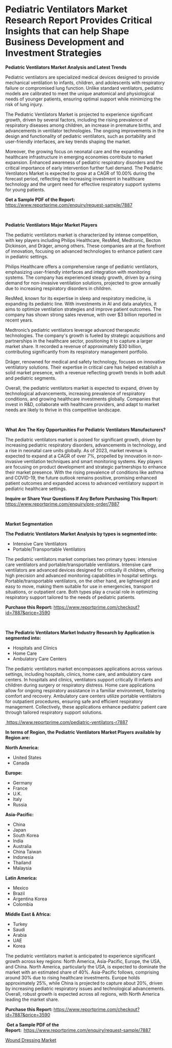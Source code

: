 <p><h1>Pediatric Ventilators Market Research Report Provides Critical Insights that can help Shape Business Development and Investment Strategies</h1></p><p><strong>Pediatric Ventilators Market Analysis and Latest Trends</strong></p>
<p><p>Pediatric ventilators are specialized medical devices designed to provide mechanical ventilation to infants, children, and adolescents with respiratory failure or compromised lung function. Unlike standard ventilators, pediatric models are calibrated to meet the unique anatomical and physiological needs of younger patients, ensuring optimal support while minimizing the risk of lung injury.</p><p>The Pediatric Ventilators Market is projected to experience significant growth, driven by several factors, including the rising prevalence of respiratory diseases among children, an increase in premature births, and advancements in ventilator technologies. The ongoing improvements in the design and functionality of pediatric ventilators, such as portability and user-friendly interfaces, are key trends shaping the market. </p><p>Moreover, the growing focus on neonatal care and the expanding healthcare infrastructure in emerging economies contribute to market expansion. Enhanced awareness of pediatric respiratory disorders and the critical importance of early intervention further fuel demand. The Pediatric Ventilators Market is expected to grow at a CAGR of 10.00% during the forecast period, reflecting the increasing investment in healthcare technology and the urgent need for effective respiratory support systems for young patients.</p></p>
<p><strong>Get a Sample PDF of the Report:&nbsp;</strong> <a href="https://www.reportprime.com/enquiry/request-sample/7887?utm_campaign=3034&utm_medium=2&utm_source=Github&utm_content=ia&utm_term=19032025&utm_id=pediatric-ventilators">https://www.reportprime.com/enquiry/request-sample/7887</a></p>
<p>&nbsp;</p>
<p><strong>Pediatric Ventilators Major Market Players</strong></p>
<p><p>The pediatric ventilators market is characterized by intense competition, with key players including Philips Healthcare, ResMed, Medtronic, Becton Dickinson, and Dräger, among others. These companies are at the forefront of innovation, focusing on advanced technologies to enhance patient care in pediatric settings.</p><p>Philips Healthcare offers a comprehensive range of pediatric ventilators, emphasizing user-friendly interfaces and integration with monitoring systems. The company has experienced steady growth, driven by a rising demand for non-invasive ventilation solutions, projected to grow annually due to increasing respiratory disorders in children.</p><p>ResMed, known for its expertise in sleep and respiratory medicine, is expanding its pediatric line. With investments in AI and data analytics, it aims to optimize ventilation strategies and improve patient outcomes. The company has shown strong sales revenue, with over $3 billion reported in recent years.</p><p>Medtronic’s pediatric ventilators leverage advanced therapeutic technologies. The company's growth is fueled by strategic acquisitions and partnerships in the healthcare sector, positioning it to capture a larger market share. It recorded a revenue of approximately $30 billion, contributing significantly from its respiratory management portfolio.</p><p>Dräger, renowned for medical and safety technology, focuses on innovative ventilatory solutions. Their expertise in critical care has helped establish a solid market presence, with a revenue reflecting growth trends in both adult and pediatric segments.</p><p>Overall, the pediatric ventilators market is expected to expand, driven by technological advancements, increasing prevalence of respiratory conditions, and growing healthcare investments globally. Companies that invest in R&D, collaborate with healthcare providers, and adapt to market needs are likely to thrive in this competitive landscape.</p></p>
<p>&nbsp;</p>
<p><strong>What Are The Key Opportunities For Pediatric Ventilators Manufacturers?</strong></p>
<p><p>The pediatric ventilators market is poised for significant growth, driven by increasing pediatric respiratory disorders, advancements in technology, and a rise in neonatal care units globally. As of 2023, market revenue is expected to expand at a CAGR of over 7%, propelled by innovation in non-invasive ventilation techniques and smart monitoring systems. Key players are focusing on product development and strategic partnerships to enhance their market presence. With the rising prevalence of conditions like asthma and COVID-19, the future outlook remains positive, promising enhanced patient outcomes and expanded access to advanced ventilatory support in pediatric healthcare settings.</p></p>
<p><strong>Inquire or Share Your Questions If Any Before Purchasing This Report:</strong> <a href="https://www.reportprime.com/enquiry/pre-order/7887?utm_campaign=3034&utm_medium=2&utm_source=Github&utm_content=ia&utm_term=19032025&utm_id=pediatric-ventilators">https://www.reportprime.com/enquiry/pre-order/7887</a></p>
<p>&nbsp;</p>
<p><strong>Market Segmentation</strong></p>
<p><strong>The Pediatric Ventilators Market Analysis by types is segmented into:</strong></p>
<p><ul><li>Intensive Care Ventilators</li><li>Portable/Transportable Ventilators</li></ul></p>
<p><p>The pediatric ventilators market comprises two primary types: intensive care ventilators and portable/transportable ventilators. Intensive care ventilators are advanced devices designed for critically ill children, offering high precision and advanced monitoring capabilities in hospital settings. Portable/transportable ventilators, on the other hand, are lightweight and easy to move, making them suitable for use in emergencies, transport situations, or outpatient care. Both types play a crucial role in optimizing respiratory support tailored to the needs of pediatric patients.</p></p>
<p><strong>Purchase this Report:&nbsp;</strong><a href="https://www.reportprime.com/checkout?id=7887&price=3590&utm_campaign=3034&utm_medium=2&utm_source=Github&utm_content=ia&utm_term=19032025&utm_id=pediatric-ventilators">https://www.reportprime.com/checkout?id=7887&price=3590</a></p>
<p>&nbsp;</p>
<p><strong>The Pediatric Ventilators Market Industry Research by Application is segmented into:</strong></p>
<p><ul><li>Hospitals and Clinics</li><li>Home Care</li><li>Ambulatory Care Centers</li></ul></p>
<p><p>The pediatric ventilators market encompasses applications across various settings, including hospitals, clinics, home care, and ambulatory care centers. In hospitals and clinics, ventilators support critically ill infants and children during surgery or respiratory distress. Home care applications allow for ongoing respiratory assistance in a familiar environment, fostering comfort and recovery. Ambulatory care centers utilize portable ventilators for outpatient procedures, ensuring safe and efficient respiratory management. Collectively, these applications enhance pediatric patient care through tailored respiratory support solutions.</p></p>
<p><a href="https://www.reportprime.com/pediatric-ventilators-r7887?utm_campaign=3034&utm_medium=2&utm_source=Github&utm_content=ia&utm_term=19032025&utm_id=pediatric-ventilators">&nbsp;https://www.reportprime.com/pediatric-ventilators-r7887</a></p>
<p><strong>In terms of Region, the Pediatric Ventilators Market Players available by Region are:</strong></p>
<p>
    <p> <strong> North America: </strong>
        <ul>
            <li>United States</li>
            <li>Canada</li>
        </ul>
        </p> 
    <p> <strong> Europe: </strong>
        <ul>
            <li>Germany</li>
            <li>France</li>
            <li>U.K.</li>
            <li>Italy</li>
            <li>Russia</li>
        </ul>
        </p> 
    <p> <strong> Asia-Pacific: </strong>
        <ul>
            <li>China</li>
            <li>Japan</li>
            <li>South Korea</li>
            <li>India</li>
            <li>Australia</li>
            <li>China Taiwan</li>
            <li>Indonesia</li>
            <li>Thailand</li>
            <li>Malaysia</li>
        </ul>
        </p> 
    <p> <strong> Latin America: </strong>
        <ul>
            <li>Mexico</li>
            <li>Brazil</li>
            <li>Argentina Korea</li>
            <li>Colombia</li>
        </ul>
        </p> 
    <p> <strong> Middle East & Africa: </strong>
        <ul>
            <li>Turkey</li>
            <li>Saudi</li>
            <li>Arabia</li>
            <li>UAE</li>
            <li>Korea</li>
        </ul>
    </p>
    </p>
<p><p>The pediatric ventilators market is anticipated to experience significant growth across key regions: North America, Asia-Pacific, Europe, the USA, and China. North America, particularly the USA, is expected to dominate the market with an estimated share of 40%. Asia-Pacific follows, comprising around 30% due to rising healthcare investments. Europe holds approximately 25%, while China is projected to capture about 20%, driven by increasing pediatric respiratory issues and technological advancements. Overall, robust growth is expected across all regions, with North America leading the market share.</p></p>
<p><strong>Purchase this Report: </strong><a href="https://www.reportprime.com/checkout?id=7887&price=3590&utm_campaign=3034&utm_medium=2&utm_source=Github&utm_content=ia&utm_term=19032025&utm_id=pediatric-ventilators">https://www.reportprime.com/checkout?id=7887&price=3590</a></p>
<p>&nbsp;<strong>Get a Sample PDF of the Report:&nbsp;&nbsp;</strong><a href="https://www.reportprime.com/enquiry/request-sample/7887?utm_campaign=3034&utm_medium=2&utm_source=Github&utm_content=ia&utm_term=19032025&utm_id=pediatric-ventilators">https://www.reportprime.com/enquiry/request-sample/7887</a></p>
<p><strong></strong></p>
<p><p><a href="https://github.com/guneycigdem35/Market-Research-Report-List-5/blob/main/wound-dressing-market.md?utm_campaign=3034&utm_medium=2&utm_source=Github&utm_content=ia&utm_term=19032025&utm_id=pediatric-ventilators">Wound Dressing Market</a></p></p>